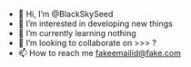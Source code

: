 - 👋 Hi, I’m @BlackSkySeed
- 👀 I’m interested in developing new things 
- 🌱 I’m currently learning nothing 
- 💞️ I’m looking to collaborate on >>> ?
- 📫 How to reach me fakeemailid@fake.com 

<!---
BlackSkySeed/BlackSkySeed is a ✨ special ✨ repository because its `README.md` (this file) appears on your GitHub profile.
You can click the Preview link to take a look at your changes.
--->
